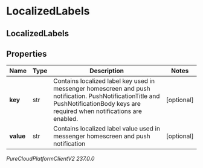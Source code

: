 # LocalizedLabels

## LocalizedLabels

## Properties

|Name | Type | Description | Notes|
|------------ | ------------- | ------------- | -------------|
| **key** | str | Contains localized label key used in messenger homescreen and push notification. PushNotificationTitle and PushNotificationBody keys are required when notifications are enabled. | [optional] |
| **value** | str | Contains localized label value used in messenger homescreen and push notification | [optional] |



_PureCloudPlatformClientV2 237.0.0_
